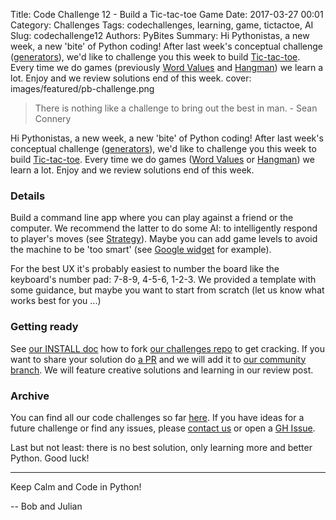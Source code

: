 Title: Code Challenge 12 - Build a Tic-tac-toe Game
Date: 2017-03-27 00:01
Category: Challenges
Tags: codechallenges, learning, game, tictactoe, AI
Slug: codechallenge12
Authors: PyBites
Summary: Hi Pythonistas, a new week, a new 'bite' of Python coding! After last week's conceptual challenge ([generators](http://pybit.es/codechallenge11.html)), we'd like to challenge you this week to build [Tic-tac-toe](https://en.wikipedia.org/wiki/Tic-tac-toe). Every time we do games (previously [Word Values](http://pybit.es/codechallenge02.html) and [Hangman](http://pybit.es/codechallenge10.html)) we learn a lot. Enjoy and we review solutions end of this week.
cover: images/featured/pb-challenge.png

> There is nothing like a challenge to bring out the best in man. - Sean Connery

Hi Pythonistas, a new week, a new 'bite' of Python coding! After last week's conceptual challenge ([generators](http://pybit.es/codechallenge11.html)), we'd like to challenge you this week to build [Tic-tac-toe](https://en.wikipedia.org/wiki/Tic-tac-toe). Every time we do games ([Word Values](http://pybit.es/codechallenge02.html) or [Hangman](http://pybit.es/codechallenge10.html)) we learn a lot. Enjoy and we review solutions end of this week.

### Details

Build a command line app where you can play against a friend or the computer. We recommend the latter to do some AI: to intelligently respond to player's moves (see [Strategy](https://en.wikipedia.org/wiki/Tic-tac-toe#Strategy)). Maybe you can add game levels to avoid the machine to be 'too smart' (see [Google widget](https://www.google.es/search?q=tictactoe&oq=tictactoe) for example). 

For the best UX it's probably easiest to number the board like the keyboard's number pad: 7-8-9, 4-5-6, 1-2-3. We provided a template with some guidance, but maybe you want to start from scratch (let us know what works best for you ...)

### Getting ready 

See [our INSTALL doc](https://github.com/pybites/challenges/blob/master/INSTALL.md) how to fork [our challenges repo](https://github.com/pybites/challenges) to get cracking. If you want to share your solution do [a PR](https://github.com/pybites/challenges/compare) and we will add it to [our community branch](https://github.com/pybites/challenges/tree/community). We will feature creative solutions and learning in our review post.

### Archive

You can find all our code challenges so far [here](http://pybit.es/pages/challenges.html). If you have ideas for a future challenge or find any issues, please [contact us](http://pybit.es/pages/about.html) or open a [GH Issue](https://github.com/pybites/challenges/issues).

Last but not least: there is no best solution, only learning more and better Python. Good luck!

---

Keep Calm and Code in Python!

-- Bob and Julian

